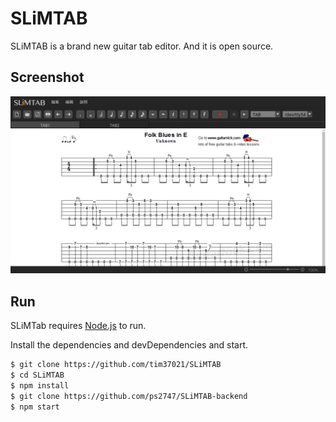 # SLiMTAB
SLiMTAB is a brand new guitar tab editor. And it is open source.

## Screenshot
![Alt text](/screenshots/latest.png)

## Run
SLiMTab requires [Node.js](https://nodejs.org/) to run.

Install the dependencies and devDependencies and start.

```sh
$ git clone https://github.com/tim37021/SLiMTAB
$ cd SLiMTAB
$ npm install
$ git clone https://github.com/ps2747/SLiMTAB-backend
$ npm start
```